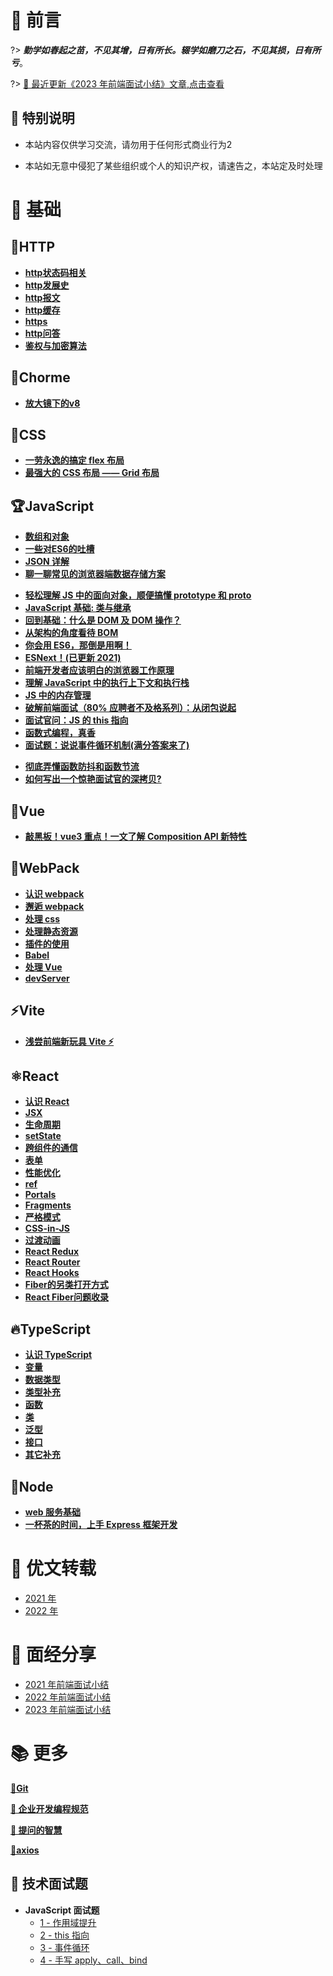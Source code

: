 # 🎨 前言

?> ***勤学如春起之苗，不见其增，日有所长。辍学如磨刀之石，不见其损，日有所亏***。

?> [🌟 最近更新《2023 年前端面试小结》文章,点击查看 ](interview/scene/2023?id=_2023年前端面试小结)


## 🧡 特别说明


- 本站内容仅供学习交流，请勿用于任何形式商业行为2

- 本站如无意中侵犯了某些组织或个人的知识产权，请速告之，本站定及时处理


# 🎉 基础

## 🎉HTTP
- [**http状态码相关**](Basics/javascript/http/http状态码相关?id=http状态码相关)
- [**http发展史**](Basics/HTTP/HTTP_history?id=HTTP_history)
- [**http报文**](Basics/HTTP/HTTP_message?id=HTTP_message)
- [**http缓存**](Basics/HTTP/HTTP_cache?id=HTTP_cache)
- [**https**](Basics/HTTP/HTTP_https?id=HTTP_https)
- [**http问答**](Basics/HTTP/HTTP_question?id=HTTP_question)
- [**鉴权与加密算法**](Basics/HTTP/HTTP_JWT?id=HTTP_JWT)

## 🎉Chorme
- [**放大镜下的v8**](Basics/Chorme/v8?id=v8)

## 🎨CSS


- [**一劳永逸的搞定 flex 布局**](Basics/css/flex?id=flex-布局)
- [**最强大的 CSS 布局 —— Grid 布局**](Basics/css/grid?id=grid-布局)

## 🏆JavaScript
<!-- - [**Arguments 对象深入了解**](Basics/javascript/advanced/arguments?id=arguments) -->
- [**数组和对象**](Basics/javascript/basicArray?id=数组和对象)
- [**一些对ES6的吐槽**](Basics/javascript/es6/es6吐槽?id=es6-吐槽)
- [**JSON 详解**](Basics/javascript/basic/json?id=json)
- [**聊一聊常见的浏览器端数据存储方案**](Basics/javascript/basic/storage?id=浏览器存储方案)
<!-- - [浏览器事件解析](Basics/javascript/basic/flow-events?id=浏览器事件解析) -->
- [**轻松理解 JS 中的面向对象，顺便搞懂 prototype 和 proto**](Basics/javascript/object-oriented/object-oriented?id=面向对象是现实的抽象方式)
- [**JavaScript 基础: 类与继承**](Basics/javascript/object-oriented/es6-class?id=class-定义类的方式)
- [**回到基础：什么是 DOM 及 DOM 操作？**](Basics/javascript/dom?id=dom操作架构)
- [**从架构的角度看待 BOM**](Basics/javascript/bom?id=bom-浏览器操作)
- [**你会用 ES6，那倒是用啊！**](Basics/javascript/es6/es6小结?id=es6-新特性)
- [**ESNext！(已更新 2021)**](Basics/javascript/es-next?id=es6)
- [**前端开发者应该明白的浏览器工作原理**](Basics/javascript/advanced/browser-run-theory?id=浏览器的工作原理)
- [**理解 JavaScript 中的执行上下文和执行栈**](Basics/javascript/advanced/js-implementation?id=Basics/javascript-的执行过程)
- [**JS 中的内存管理**](Basics/javascript/advanced/memory-management?id=认识内存管理)
- [**破解前端面试（80% 应聘者不及格系列）：从闭包说起**](Basics/javascript/advanced/js-closure?id=让人迷惑的闭包)
- [**面试官问：JS 的 this 指向**](Basics/javascript/advanced/this-point?id=为什么需要-this？)
- [**函数式编程，真香**](Basics/javascript/advanced/pure-function?id=函数式编程)
- [**面试题：说说事件循环机制(满分答案来了)**](Basics/javascript/advanced/event-loop?id=事件循环)
<!-- - [**错误处理方案**](Basics/javascript/advanced/handle-error?id=错误处理方案) -->
- [**彻底弄懂函数防抖和函数节流**](Basics/javascript/advanced/debounce-throttle?id=防抖和节流)
- [**如何写出一个惊艳面试官的深拷贝?**](Basics/javascript/senior/depth-copy?id=浅拷贝和深拷贝)

## 🌈Vue

<!-- - [**认识 vue**](vue/readme?id=vue) -->
<!-- - [**数组更新检测**](vue/list?id=数组更新检测) -->

- [**敲黑板！vue3 重点！一文了解 Composition API 新特性**](Basics/vue/composition/readme?id=composition-api)

## 🎈WebPack


- [**认识 webpack** ](Basics/webpack/readme?id=webpack)
- [**邂逅 webpack** ](Basics/webpack/default?id=邂逅webpack)
- [**处理 css** ](Basics/webpack/css?id=处理css)
- [**处理静态资源** ](Basics/webpack/image?id=处理静态资源)
- [**插件的使用** ](Basics/webpack/plugin?id=插件的使用)
- [**Babel** ](Basics/webpack/babel?id=Babel)
- [**处理 Vue** ](Basics/webpack/vue?id=处理vue)
- [**devServer** ](Basics/webpack/server?id=devServer)

## ⚡Vite


- [**浅尝前端新玩具 Vite ⚡**](Basics/vite/basic?id=vite)

## ⚛React


- [**认识 React**](Basics/react/readme?id=react)
- [**JSX**](Basics/react/jsx?id=jsx)
- [**生命周期**](Basics/react/lifecycle?id=生命周期)
- [**setState**](Basics/react/state?id=setstate)
- [**跨组件的通信**](Basics/react/cross-communication?id=跨组件的通信)
- [**表单** ](Basics/react/form?id=表单)
- [**性能优化** ](Basics/react/performance-optimization?id=性能优化)
- [**ref** ](Basics/react/refs?id=refs)
- [**Portals**](Basics/react/portals?id=portals)
- [**Fragments**](Basics/react/fragments?id=fragments)
- [**严格模式**](Basics/react/strictMode?id=strictMode)
- [**CSS-in-JS**](Basics/react/css-in-js?id=css-in-js)
- [**过渡动画** ](Basics/react/transition?id=react-transition-group)
- [**React Redux**](Basics/react/redux?id=redux)
- [**React Router**](Basics/react/router?id=react-router)
- [**React Hooks**](Basics/react/hooks?id=react-hooks)
- [**Fiber的另类打开方式**](Basics/react/fiber?id=fiber)
- [**React Fiber问题收录**](Basics/react/fiberList?id=fiberList)


## 🔥TypeScript

- [**认识 TypeScript**](Basics/typescript/readme?id=typescript)
- [**变量**](Basics/typescript/variable?id=typescript中的变量)
- [**数据类型**](Basics/typescript/data-type?id=数据类型)
- [**类型补充**](Basics/typescript/type-supplementary?id=类型补充)
- [**函数**](Basics/typescript/function?id=函数)
- [**类**](Basics/typescript/class?id=类)
- [**泛型**](Basics/typescript/genericity?id=泛型)
- [**接口**](Basics/typescript/interface?id=接口的声明)
- [**其它补充**](Basics/typescript/other?id=其他补充)

## 👴Node

- [**web 服务基础**](Basics/node/03-web-development-foundation/01-web-services-bas?id=web-服务基础)
- [**一杯茶的时间，上手 Express 框架开发**](Basics/node/03-web-development-foundation/02-express?id=express)

# 📘 优文转载

- [2021 年](/collect/2021?id=_2021年)
- [2022 年](/collect/2022?id=_2022年)

# 📝 面经分享

- [2021 年前端面试小结](interview/scene/2021?id=_2021-年前端面试小结)
- [2022 年前端面试小结](interview/scene/2022?id=_2022-年前端面试小结)
- [2023 年前端面试小结](interview/scene/2023?id=_2023-年前端面试小结)
# 📚 更多

[**🔰Git**](Basics/git/basic?id=git)

[**👏 企业开发编程规范**](specification/readme?id=企业开发编程规范)

[**📣 提问的智慧**](more/qulz/readme)

[**🔧axios**](more/axios/basic?id=axios)


## 📂 技术面试题

- **JavaScript 面试题**
  - [1 - 作用域提升](Basics/javascript/advanced/scope-interview?id=作用域提升面试题)
  - [2 - this 指向](Basics/javascript/advanced/this-interview?id=面试题一)
  - [3 - 事件循环](interview/javascript/event-loop?id=事件循环面试题)
  - [4 - 手写 apply、call、bind](interview/javascript/write-apply?id=手写-apply、call、bind)
